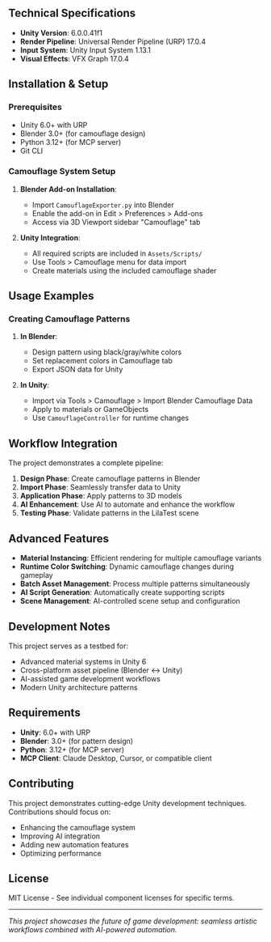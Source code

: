 ## Technical Specifications

- **Unity Version**: 6.0.0.41f1
- **Render Pipeline**: Universal Render Pipeline (URP) 17.0.4
- **Input System**: Unity Input System 1.13.1
- **Visual Effects**: VFX Graph 17.0.4

## Installation & Setup

### Prerequisites
- Unity 6.0+ with URP
- Blender 3.0+ (for camouflage design)
- Python 3.12+ (for MCP server)
- Git CLI

### Camouflage System Setup

1. **Blender Add-on Installation**:
   - Import `CamouflageExporter.py` into Blender
   - Enable the add-on in Edit > Preferences > Add-ons
   - Access via 3D Viewport sidebar "Camouflage" tab

2. **Unity Integration**:
   - All required scripts are included in `Assets/Scripts/`
   - Use Tools > Camouflage menu for data import
   - Create materials using the included camouflage shader

## Usage Examples

### Creating Camouflage Patterns

1. **In Blender**:
   - Design pattern using black/gray/white colors
   - Set replacement colors in Camouflage tab
   - Export JSON data for Unity

2. **In Unity**:
   - Import via Tools > Camouflage > Import Blender Camouflage Data
   - Apply to materials or GameObjects
   - Use `CamouflageController` for runtime changes

## Workflow Integration

The project demonstrates a complete pipeline:

1. **Design Phase**: Create camouflage patterns in Blender
2. **Import Phase**: Seamlessly transfer data to Unity
3. **Application Phase**: Apply patterns to 3D models
4. **AI Enhancement**: Use AI to automate and enhance the workflow
5. **Testing Phase**: Validate patterns in the LilaTest scene

## Advanced Features

- **Material Instancing**: Efficient rendering for multiple camouflage variants
- **Runtime Color Switching**: Dynamic camouflage changes during gameplay
- **Batch Asset Management**: Process multiple patterns simultaneously
- **AI Script Generation**: Automatically create supporting scripts
- **Scene Management**: AI-controlled scene setup and configuration

## Development Notes

This project serves as a testbed for:
- Advanced material systems in Unity 6
- Cross-platform asset pipeline (Blender ↔ Unity)
- AI-assisted game development workflows
- Modern Unity architecture patterns

## Requirements

- **Unity**: 6.0+ with URP
- **Blender**: 3.0+ (for pattern design)
- **Python**: 3.12+ (for MCP server)
- **MCP Client**: Claude Desktop, Cursor, or compatible client

## Contributing

This project demonstrates cutting-edge Unity development techniques. Contributions should focus on:
- Enhancing the camouflage system
- Improving AI integration
- Adding new automation features
- Optimizing performance

## License

MIT License - See individual component licenses for specific terms.

---

*This project showcases the future of game development: seamless artistic workflows combined with AI-powered automation.*
